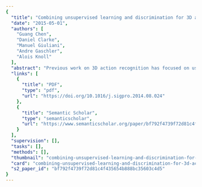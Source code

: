 ```yaml
---
{
  "title": "Combining unsupervised learning and discrimination for 3D action recognition",
  "date": "2015-05-01",
  "authors": [
    "Guang Chen",
    "Daniel Clarke",
    "Manuel Giuliani",
    "Andre Gaschler",
    "Alois Knoll"
  ],
  "abstract": "Previous work on 3D action recognition has focused on using hand-designed features, either from depth videos or 2D videos. In this work, we present an effective way to combine unsupervised feature learning with discriminative feature mining. Unsupervised feature learning allows us to extract spatio-temporal features from unlabeled video data. With this, we can avoid the cumbersome process of designing feature extraction by hand. We propose an ensemble approach using a discriminative learning algorithm, where each base learner is a discriminative multi-kernel-learning classifier, trained to learn an optimal combination of joint-based features. Our evaluation includes a comparison to state-of-the-art methods on the MSRAction 3D dataset, where our method, abbreviated EnMkl, outperforms earlier methods. Furthermore, we analyze the efficiency of our approach in a 3D action recognition system. HighlightsWe deal with recognizing 3D human actions by combining two ideas: unsupervised feature learning and discriminative feature mining.We are the first work to use unsupervised learning to represent 3D depth video data.We propose an ensemble approach with a discriminative multi-kernel learning algorithm to model 3D human actions.",
  "links": [
    {
      "title": "PDF",
      "type": "pdf",
      "url": "https://doi.org/10.1016/j.sigpro.2014.08.024"
    },
    {
      "title": "Semantic Scholar",
      "type": "semanticscholar",
      "url": "https://www.semanticscholar.org/paper/bf792f4739f72d81c4f435654b888bc35603c4d5"
    }
  ],
  "supervision": [],
  "tasks": [],
  "methods": [],
  "thumbnail": "combining-unsupervised-learning-and-discrimination-for-3d-action-recognition-thumb.jpg",
  "card": "combining-unsupervised-learning-and-discrimination-for-3d-action-recognition-card.jpg",
  "s2_paper_id": "bf792f4739f72d81c4f435654b888bc35603c4d5"
}
---
```


